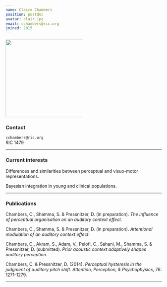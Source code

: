 ```yaml
---
name: Claire Chambers
position: postdoc
avatar: clair.jpg
email: cchambers@ric.org
joined: 2015
---
```


<img width="250" src="{{site.baseurl}}/images/people/{{page.avatar}}" data-action="zoom">

### Contact

<i class="fa fa-envelope-o"></i> `cchambers@ric.org`<br>
<i class="fa fa-building"></i> RIC 1479

<hr>

### Current interests

Differences and similarities between perceptual and visuo-motor representations.

Bayesian integration in young and clinical populations.

<hr>

### Publications

Chambers, C., Shamma, S. & Pressnitzer, D. (in preparation). _The influence of perceptual organisation on an auditory context effect_.

Chambers, C., Shamma, S. & Pressnitzer, D. (in preparation). _Attentional modulation of an auditory context effect_.

Chambers, C., Akram, S., Adam, V., Pelofi, C., Sahani, M., Shamma, S. & Pressnitzer, D. (submitted). _Prior acoustic context adaptively shapes auditory perception_.

Chambers, C. & Pressnitzer, D. (2014). _Perceptual hysteresis in the judgment of auditory pitch shift. Attention, Perception, & Psychophysics_, 76: 1271-1279.

<hr>
